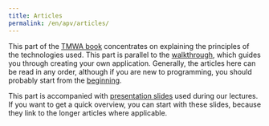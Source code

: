 ```yaml
---
title: Articles
permalink: /en/apv/articles/
---
```


This part of the [TMWA book](/en/apv/) concentrates on explaining the principles 
of the technologies used. This part is parallel to the [walkthrough](/en/apv/walkthrough/), which
guides you through creating your own application. Generally, the articles here can be read in
any order, although if you are new to programming, you should probably start from the 
[beginning](/en/apv/articles/programming/).

This part is accompanied with [presentation slides](/en/apv/slides/) used
during our lectures. If you want to get a quick overview, you can start with these slides, because
they link to the longer articles where applicable.
